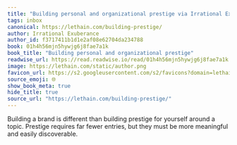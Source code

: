 ```yaml
---
title: "Building personal and organizational prestige via Irrational Exuberance"
tags: inbox
canonical: https://lethain.com/building-prestige/
author: Irrational Exuberance
author_id: f3717411b1d1e2af08e62704da234788
book: 01h4h56mjn5hywjg6j8fae7a1k
book_title: "Building personal and organizational prestige"
readwise_url: https://read.readwise.io/read/01h4h56mjn5hywjg6j8fae7a1k
image: https://lethain.com/static/author.png
favicon_url: https://s2.googleusercontent.com/s2/favicons?domain=lethain.com
source_emoji: 🌐
show_book_meta: true
hide_title: true
source_url: "https://lethain.com/building-prestige/"
---
```


Building a brand is different than building prestige for yourself around a topic. Prestige requires far fewer entries, but they must be more meaningful and easily discoverable. 